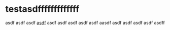 # testasdfffffffffffff
asdf
asdf
asdf
[asdf](/a/b/c)
asdf
asdf
asdf
asdf
asdf
aasdf
asdf
asdf
asdf
asdf
asdff
